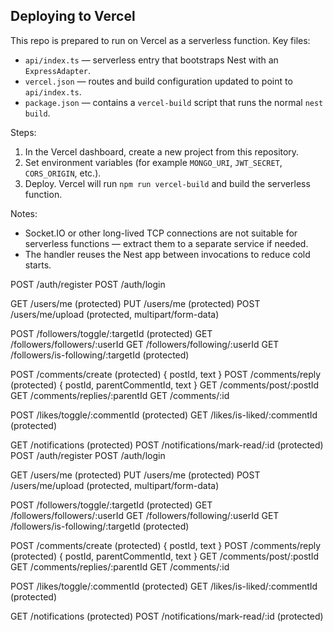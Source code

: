 ## Deploying to Vercel

This repo is prepared to run on Vercel as a serverless function. Key files:

- `api/index.ts` — serverless entry that bootstraps Nest with an `ExpressAdapter`.
- `vercel.json` — routes and build configuration updated to point to `api/index.ts`.
- `package.json` — contains a `vercel-build` script that runs the normal `nest build`.

Steps:

1. In the Vercel dashboard, create a new project from this repository.
2. Set environment variables (for example `MONGO_URI`, `JWT_SECRET`, `CORS_ORIGIN`, etc.).
3. Deploy. Vercel will run `npm run vercel-build` and build the serverless function.

Notes:

- Socket.IO or other long-lived TCP connections are not suitable for serverless functions — extract them to a separate service if needed.
- The handler reuses the Nest app between invocations to reduce cold starts.

POST /auth/register
POST /auth/login

GET /users/me (protected)
PUT /users/me (protected)
POST /users/me/upload (protected, multipart/form-data)

POST /followers/toggle/:targetId (protected)
GET /followers/followers/:userId
GET /followers/following/:userId
GET /followers/is-following/:targetId (protected)

POST /comments/create (protected)   { postId, text }
POST /comments/reply (protected)    { postId, parentCommentId, text }
GET  /comments/post/:postId
GET  /comments/replies/:parentId
GET  /comments/:id

POST /likes/toggle/:commentId (protected)
GET  /likes/is-liked/:commentId (protected)

GET  /notifications (protected)
POST /notifications/mark-read/:id (protected)
POST /auth/register
POST /auth/login

GET /users/me (protected)
PUT /users/me (protected)
POST /users/me/upload (protected, multipart/form-data)

POST /followers/toggle/:targetId (protected)
GET /followers/followers/:userId
GET /followers/following/:userId
GET /followers/is-following/:targetId (protected)

POST /comments/create (protected)   { postId, text }
POST /comments/reply (protected)    { postId, parentCommentId, text }
GET  /comments/post/:postId
GET  /comments/replies/:parentId
GET  /comments/:id

POST /likes/toggle/:commentId (protected)
GET  /likes/is-liked/:commentId (protected)

GET  /notifications (protected)
POST /notifications/mark-read/:id (protected)
